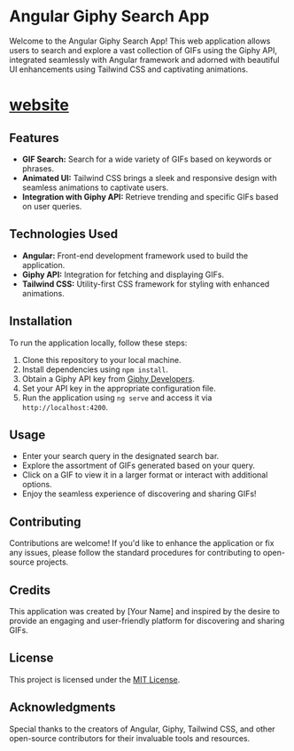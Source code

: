 
# Angular Giphy Search App

Welcome to the Angular Giphy Search App! This web application allows users to search and explore a vast collection of GIFs using the Giphy API, integrated seamlessly with Angular framework and adorned with beautiful UI enhancements using Tailwind CSS and captivating animations.

# [website](https://kevinshogun.github.io/angular-gifs-gifs-web/)

## Features

- **GIF Search:** Search for a wide variety of GIFs based on keywords or phrases.
- **Animated UI:** Tailwind CSS brings a sleek and responsive design with seamless animations to captivate users.
- **Integration with Giphy API:** Retrieve trending and specific GIFs based on user queries.

## Technologies Used

- **Angular:** Front-end development framework used to build the application.
- **Giphy API:** Integration for fetching and displaying GIFs.
- **Tailwind CSS:** Utility-first CSS framework for styling with enhanced animations.

## Installation

To run the application locally, follow these steps:

1. Clone this repository to your local machine.
2. Install dependencies using `npm install`.
3. Obtain a Giphy API key from [Giphy Developers](https://developers.giphy.com/).
4. Set your API key in the appropriate configuration file.
5. Run the application using `ng serve` and access it via `http://localhost:4200`.

## Usage

- Enter your search query in the designated search bar.
- Explore the assortment of GIFs generated based on your query.
- Click on a GIF to view it in a larger format or interact with additional options.
- Enjoy the seamless experience of discovering and sharing GIFs!

## Contributing

Contributions are welcome! If you'd like to enhance the application or fix any issues, please follow the standard procedures for contributing to open-source projects.

## Credits

This application was created by [Your Name] and inspired by the desire to provide an engaging and user-friendly platform for discovering and sharing GIFs.

## License

This project is licensed under the [MIT License](LICENSE).

## Acknowledgments

Special thanks to the creators of Angular, Giphy, Tailwind CSS, and other open-source contributors for their invaluable tools and resources.
